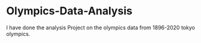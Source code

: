 # Olympics-Data-Analysis

 I have done the analysis Project on the olympics data from 1896-2020 tokyo olympics.
